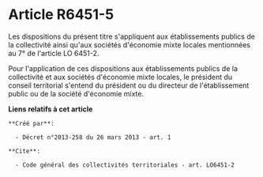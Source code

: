 # Article R6451-5

Les dispositions du présent titre s'appliquent aux établissements publics de la collectivité ainsi qu'aux sociétés d'économie
mixte locales mentionnées au 7° de l'article LO 6451-2. 

Pour l'application de ces dispositions aux établissements publics de la collectivité et aux sociétés d'économie mixte
locales, le président du conseil territorial s'entend du président ou du directeur de l'établissement public ou de la société
d'économie mixte.

**Liens relatifs à cet article**

	**Créé par**:

	  - Décret n°2013-258 du 26 mars 2013 - art. 1

	**Cite**:

	  - Code général des collectivités territoriales - art. LO6451-2
